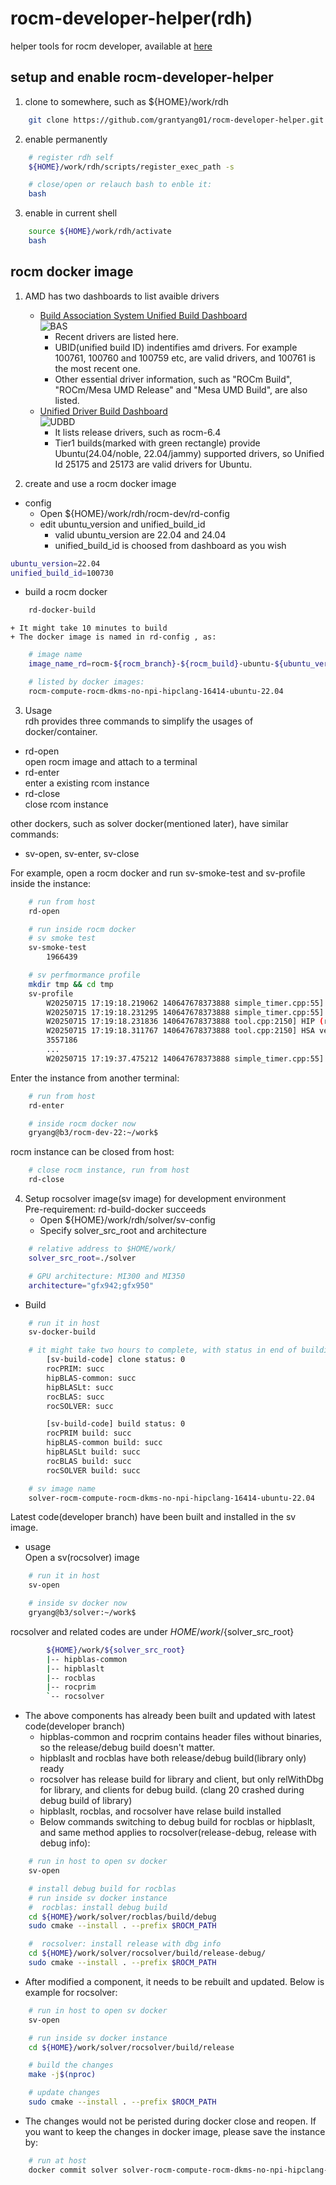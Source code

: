 # rocm-developer-helper(rdh)
helper tools for rocm developer, available at [here](https://github.com/grantyang01/rocm-developer-helper.git)

## setup and enable rocm-developer-helper
1. clone to somewhere, such as ${HOME}/work/rdh
```bash
    git clone https://github.com/grantyang01/rocm-developer-helper.git "${HOME}/work/rdh"
```
2. enable permanently
```bash
    # register rdh self
    ${HOME}/work/rdh/scripts/register_exec_path -s

    # close/open or relauch bash to enble it:
    bash
```

3. enable in current shell
```bash
    source ${HOME}/work/rdh/activate
    bash
```

## rocm docker image
1. AMD has two dashboards to list avaible drivers
    - [Build Association System Unified Build Dashboard](http://bas.amd.com/dashboard)  
    ![BAS](./u-dash-bas.png)
        + Recent drivers are listed here.
        + UBID(unified build ID) indentifies amd drivers. For example 100761, 100760 and 100759 etc, are valid drivers, and 100761 is the most recent one.
        + Other essential driver information, such as "ROCm Build", "ROCm/Mesa UMD Release" and "Mesa UMD Build", are also listed.
    - [Unified Driver Build Dashboard](http://mkdcvlnxapp01.amd.com/dashboard)  
    ![UDBD](./u-dash.png)  
        + It lists release drivers, such as rocm-6.4
        + Tier1 builds(marked with green rectangle) provide Ubuntu(24.04/noble, 22.04/jammy) supported drivers, so Unified Id 25175 and 25173 are valid drivers for Ubuntu.

2. create and use a rocm docker image
- config
    * Open  ${HOME}/work/rdh/rocm-dev/rd-config  
    * edit ubuntu_version and unified_build_id  
        + valid ubuntu_version are 22.04 and 24.04
        + unified_build_id is choosed from dashboard as you wish
```bash
ubuntu_version=22.04
unified_build_id=100730
```
- build a rocm docker
```bash
    rd-docker-build
```
    + It might take 10 minutes to build  
    + The docker image is named in rd-config , as:
```bash
    # image name
    image_name_rd=rocm-${rocm_branch}-${rocm_build}-ubuntu-${ubuntu_version}

    # listed by docker images:
    rocm-compute-rocm-dkms-no-npi-hipclang-16414-ubuntu-22.04
```

3. Usage  
rdh provides three commands to simplify the usages of docker/container. 
- rd-open  
    open rocm image and attach to a terminal
- rd-enter  
    enter a existing rcom instance
- rd-close  
    close rcom instance

other dockers, such as solver docker(mentioned later), have similar commands:  
- sv-open, sv-enter, sv-close

For example, open a rocm docker and run sv-smoke-test and sv-profile inside the instance:
```bash
    # run from host
    rd-open

    # run inside rocm docker
    # sv smoke test
    sv-smoke-test
        1966439

    # sv perfmormance profile
    mkdir tmp && cd tmp
    sv-profile
        W20250715 17:19:18.219062 140647678373888 simple_timer.cpp:55] [rocprofv3] tool initialization ::     0.113654 sec
        W20250715 17:19:18.231295 140647678373888 simple_timer.cpp:55] [rocprofv3] 'rocsolver-bench -f syevd -n 8192 --evect V --iters 1 --perf 1 -r s' ::     0.000000 sec
        W20250715 17:19:18.231836 140647678373888 tool.cpp:2150] HIP (runtime) version 7.0.0 initialized (instance=0)
        W20250715 17:19:18.311767 140647678373888 tool.cpp:2150] HSA version 8.19.0 initialized (instance=0)
        3557186
        ...
        W20250715 17:19:37.475212 140647678373888 simple_timer.cpp:55] [rocprofv3] tool finalization ::     6.973051 sec
```

Enter the instance from another terminal:
```bash
    # run from host
    rd-enter

    # inside rocm docker now
    gryang@b3/rocm-dev-22:~/work$
```
rocm instance can be closed from host:
```bash
    # close rocm instance, run from host
    rd-close
```

4. Setup rocsolver image(sv image) for development environment  
Pre-requirement: rd-build-docker succeeds
    * Open  ${HOME}/work/rdh/solver/sv-config  
    * Specify solver_src_root and architecture
```bash
    # relative address to $HOME/work/
    solver_src_root=./solver

    # GPU architecture: MI300 and MI350
    architecture="gfx942;gfx950"
```
- Build
```bash
    # run it in host
    sv-docker-build

    # it might take two hours to complete, with status in end of building:
        [sv-build-code] clone status: 0
        rocPRIM: succ
        hipBLAS-common: succ
        hipBLASLt: succ
        rocBLAS: succ
        rocSOLVER: succ

        [sv-build-code] build status: 0
        rocPRIM build: succ
        hipBLAS-common build: succ
        hipBLASLt build: succ
        rocBLAS build: succ
        rocSOLVER build: succ

    # sv image name
    solver-rocm-compute-rocm-dkms-no-npi-hipclang-16414-ubuntu-22.04
```
Latest code(developer branch) have been built and installed in the sv image.

- usage  
Open a sv(rocsolver) image
```bash
    # run it in host
    sv-open

    # inside sv docker now
    gryang@b3/solver:~/work$    
```

rocsolver and related codes are under ${HOME}/work/${solver_src_root}
```bash
        ${HOME}/work/${solver_src_root}
        |-- hipblas-common
        |-- hipblaslt
        |-- rocblas
        |-- rocprim
        `-- rocsolver
```

- The above components has already been built and updated with latest code(developer branch)
    * hipblas-common and rocprim contains header files without binaries, so the release/debug build doesn't matter.
    * hipblaslt and rocblas have both release/debug build(library only) ready
    * rocsolver has release build for library and client, but only relWithDbg for library, and clients for debug build. (clang 20 crashed during debug build of library)
    * hipblaslt, rocblas, and rocsolver have relase build installed
    * Below commands switching to debug build for rocblas or hipblaslt, and same method applies to rocsolver(release-debug, release with debug info):
```bash
    # run in host to open sv docker
    sv-open

    # install debug build for rocblas
    # run inside sv docker instance
    #  rocblas: install debug build
    cd ${HOME}/work/solver/rocblas/build/debug
    sudo cmake --install . --prefix $ROCM_PATH

    #  rocsolver: install release with dbg info 
    cd ${HOME}/work/solver/rocsolver/build/release-debug/
    sudo cmake --install . --prefix $ROCM_PATH
```

- After modified a component, it needs to be rebuilt and updated. Below is example for rocsolver:
```bash
    # run in host to open sv docker
    sv-open

    # run inside sv docker instance
    cd ${HOME}/work/solver/rocsolver/build/release

    # build the changes
    make -j$(nproc)

    # update changes
    sudo cmake --install . --prefix $ROCM_PATH
```

- The changes would not be peristed during docker close and reopen. If you want to keep the changes in docker image, please save the instance by:
```bash
    # run at host 
    docker commit solver solver-rocm-compute-rocm-dkms-no-npi-hipclang-16414-ubuntu-22.04
```